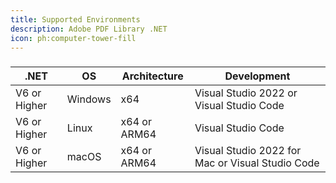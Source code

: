 ```yaml
---
title: Supported Environments
description: Adobe PDF Library .NET
icon: ph:computer-tower-fill
---
```


###

| .NET         | OS      | Architecture | Development                                      |
| ------------ | ------- | ------------ | ------------------------------------------------ |
| V6 or Higher | Windows | x64          | Visual Studio 2022 or Visual Studio Code         |
| V6 or Higher | Linux   | x64 or ARM64 | Visual Studio Code                               |
| V6 or Higher | macOS   | x64 or ARM64 | Visual Studio 2022 for Mac or Visual Studio Code |

##
